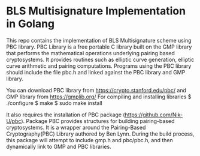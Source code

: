 # BLS Multisignature Implementation in Golang
This repo contains the implementation of BLS Multisignature scheme using PBC library.
PBC Library is a free portable C library built on the GMP library that performs the mathematical operations underlying pairing based cryptosystems. It provides routines such as elliptic curve generation, elliptic curve arithmetic and pairing computations. Programs using the PBC library should include the file pbc.h and linked against the PBC library and GMP library.

You can download PBC library from https://crypto.stanford.edu/pbc/ and GMP library from https://gmplib.org/
For compiling and installing libraries 
 $ ./configure
 $ make
 $ sudo make install

It also requires the installation of PBC package (https://github.com/Nik-U/pbc). Package PBC provides structures for building pairing-based cryptosystems. It is a wrapper around the Pairing-Based Cryptography(PBC)  Library authored by Ben Lynn. During the build process, this package will attempt to include gmp.h and pbc/pbc.h, and then dynamically link to GMP and PBC libraries.
